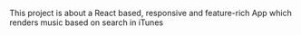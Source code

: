 This project is about a React based, responsive and feature-rich App which renders music based on search in iTunes
